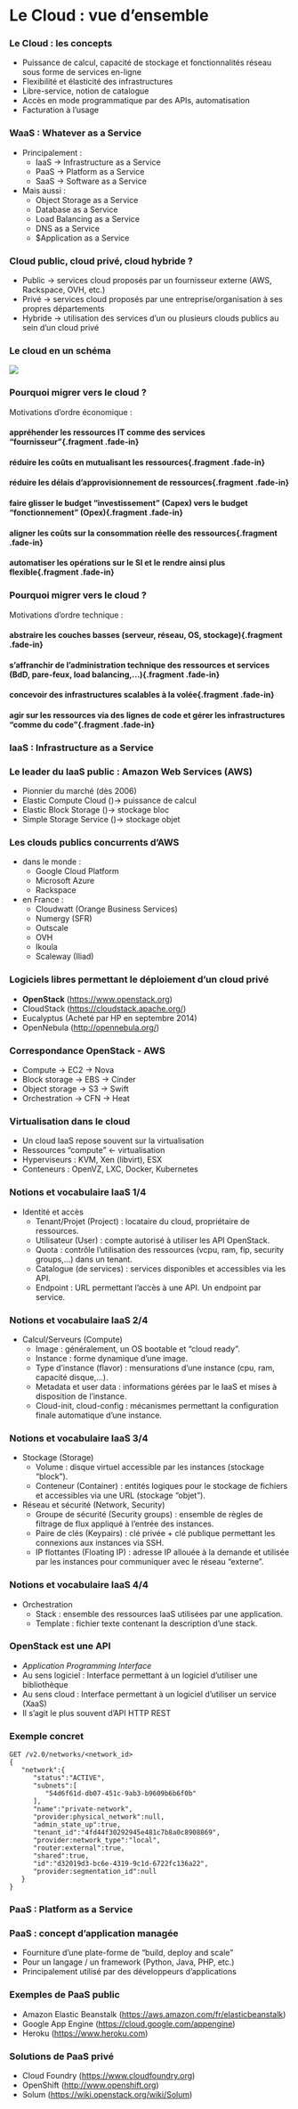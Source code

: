 # Le Cloud : vue d’ensemble

### Le Cloud : les concepts

-   Puissance de calcul, capacité de stockage et fonctionnalités réseau sous forme de services en-ligne
-   Flexibilité et élasticité des infrastructures
-   Libre-service, notion de catalogue
-   Accès en mode programmatique par des APIs, automatisation
-   Facturation à l’usage

### WaaS : Whatever as a Service

-   Principalement :
    -   IaaS $\rightarrow$ Infrastructure as a Service
    -   PaaS $\rightarrow$ Platform as a Service
    -   SaaS $\rightarrow$ Software as a Service
-   Mais aussi :
    -   Object Storage as a Service
    -   Database as a Service
    -   Load Balancing as a Service
    -   DNS as a Service
    -   \$Application as a Service

### Cloud public, cloud privé, cloud hybride ?

-   Public $\rightarrow$ services cloud proposés par un fournisseur externe (AWS, Rackspace, OVH, etc.)
-   Privé $\rightarrow$ services cloud proposés par une entreprise/organisation à ses propres départements
-   Hybride $\rightarrow$ utilisation des services d’un ou plusieurs clouds publics au sein d’un cloud privé

### Le cloud en un schéma

![](images/cloud.png)

### Pourquoi migrer vers le cloud ? 

Motivations d’ordre économique :

#### appréhender les ressources IT comme des services “fournisseur”{.fragment .fade-in}
#### réduire les coûts en mutualisant les ressources{.fragment .fade-in}
#### réduire les délais d’approvisionnement de ressources{.fragment .fade-in}
#### faire glisser le budget “investissement” (Capex) vers le budget “fonctionnement” (Opex){.fragment .fade-in}
#### aligner les coûts sur la consommation réelle des ressources{.fragment .fade-in}
#### automatiser les opérations sur le SI et le rendre ainsi plus flexible{.fragment .fade-in}

### Pourquoi migrer vers le cloud ?

Motivations d’ordre technique : 

#### abstraire les couches basses (serveur, réseau, OS, stockage){.fragment .fade-in}
#### s’affranchir de l’administration technique des ressources et services (BdD, pare-feux, load balancing,...){.fragment .fade-in}
#### concevoir des infrastructures scalables à la volée{.fragment .fade-in}
#### agir sur les ressources via des lignes de code et gérer les infrastructures “comme du code”{.fragment .fade-in}

### IaaS : Infrastructure as a Service

### Le leader du IaaS public : Amazon Web Services (AWS)

-   Pionnier du marché (dès 2006)
-   Elastic Compute Cloud ()$\rightarrow$ puissance de calcul
-   Elastic Block Storage ()$\rightarrow$ stockage bloc
-   Simple Storage Service ()$\rightarrow$ stockage objet

### Les clouds publics concurrents d’AWS

-   dans le monde :
    -   Google Cloud Platform
    -   Microsoft Azure
    -   Rackspace
-   en France :
    -   Cloudwatt (Orange Business Services)
    -   Numergy (SFR)
    -   Outscale
    -   OVH
    -   Ikoula
    -   Scaleway (Iliad)

### Logiciels libres permettant le déploiement d’un cloud privé

-   **OpenStack** (https://www.openstack.org)
-   CloudStack (https://cloudstack.apache.org/)
-   Eucalyptus (Acheté par HP en septembre 2014)
-   OpenNebula (http://opennebula.org/)


### Correspondance OpenStack - AWS

-   Compute $\rightarrow$ EC2 $\rightarrow$ Nova
-   Block storage $\rightarrow$ EBS $\rightarrow$ Cinder
-   Object storage $\rightarrow$ S3 $\rightarrow$ Swift
-   Orchestration $\rightarrow$ CFN $\rightarrow$ Heat

### Virtualisation dans le cloud

-   Un cloud IaaS repose souvent sur la virtualisation
-   Ressources “compute” $\leftarrow$ virtualisation
-   Hyperviseurs : KVM, Xen (libvirt), ESX
-   Conteneurs : OpenVZ, LXC, Docker, Kubernetes

### Notions et vocabulaire IaaS 1/4

-   Identité et accès
    -   Tenant/Projet (Project) : locataire du cloud, propriétaire de ressources.
    -   Utilisateur (User) : compte autorisé à utiliser les API OpenStack.
    -   Quota : contrôle l’utilisation des ressources (vcpu, ram, fip, security groups,...) dans un tenant.
    -   Catalogue (de services) : services disponibles et accessibles via les API.
    -   Endpoint : URL permettant l’accès à une API. Un endpoint par service.

### Notions et vocabulaire IaaS 2/4

-   Calcul/Serveurs (Compute)
    -   Image : généralement, un OS bootable et “cloud ready”.
    -   Instance : forme dynamique d’une image.
    -   Type d’instance (flavor) : mensurations d’une instance (cpu, ram, capacité disque,...).
    -   Metadata et user data : informations gérées par le IaaS et mises à disposition de l’instance.
    -   Cloud-init, cloud-config : mécanismes permettant la configuration finale automatique d’une instance.

### Notions et vocabulaire IaaS 3/4

-   Stockage (Storage)
    -   Volume : disque virtuel accessible par les instances (stockage “block”).
    -   Conteneur (Container) : entités logiques pour le stockage de fichiers et accessibles via une URL (stockage “objet”).
-   Réseau et sécurité (Network, Security)
    -   Groupe de sécurité (Security groups) : ensemble de règles de filtrage de flux appliqué à l’entrée des instances.
    -   Paire de clés (Keypairs) : clé privée + clé publique permettant les connexions aux instances via SSH.
    -   IP flottantes (Floating IP) : adresse IP allouée à la demande et utilisée par les instances pour communiquer avec le réseau “externe”.

### Notions et vocabulaire IaaS 4/4

-   Orchestration
    -   Stack : ensemble des ressources IaaS utilisées par une application.
    -   Template : fichier texte contenant la description d’une stack.

### OpenStack est une API

-   *Application Programming Interface*
-   Au sens logiciel : Interface permettant à un logiciel d’utiliser une bibliothèque
-   Au sens cloud : Interface permettant à un logiciel d’utiliser un service (XaaS)
-   Il s’agit le plus souvent d’API HTTP REST

### Exemple concret

    GET /v2.0/networks/<network_id>
    {
       "network":{
          "status":"ACTIVE",
          "subnets":[
             "54d6f61d-db07-451c-9ab3-b9609b6b6f0b"
          ],
          "name":"private-network",
          "provider:physical_network":null,
          "admin_state_up":true,
          "tenant_id":"4fd44f30292945e481c7b8a0c8908869",
          "provider:network_type":"local",
          "router:external":true,
          "shared":true,
          "id":"d32019d3-bc6e-4319-9c1d-6722fc136a22",
          "provider:segmentation_id":null
       }
    }


### PaaS : Platform as a Service

### PaaS : concept d’application managée

-   Fourniture d’une plate-forme de “build, deploy and scale”
-   Pour un langage / un framework (Python, Java, PHP, etc.)
-   Principalement utilisé par des développeurs d’applications

### Exemples de PaaS public

-   Amazon Elastic Beanstalk (<https://aws.amazon.com/fr/elasticbeanstalk>)
-   Google App Engine (<https://cloud.google.com/appengine>)
-   Heroku (<https://www.heroku.com>)

### Solutions de PaaS privé

-   Cloud Foundry (<https://www.cloudfoundry.org>)
-   OpenShift (<http://www.openshift.org>)
-   Solum (<https://wiki.openstack.org/wiki/Solum>)


